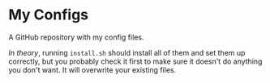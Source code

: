 # My Configs

A GitHub repository with my config files. 

_In theory_, running `install.sh` should install all of them and set them up correctly, but you probably check it first to make sure it doesn't do anything you don't want. It will overwrite your existing files.
